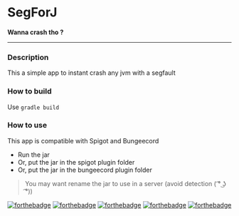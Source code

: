 # SegForJ
**Wanna crash tho ?**

***
### Description
This a simple app to instant crash any jvm with a segfault

### How to build
Use `gradle build`

### How to use
This app is compatible with Spigot and Bungeecord

* Run the jar
* Or, put the jar in the spigot plugin folder
* Or, put the jar in the bungeecord plugin folder

> You may want rename the jar to use in a server (avoid detection ( ͡° ͜ʖ ͡°))


[![forthebadge](http://forthebadge.com/images/badges/certified-snoop-lion.svg)](http://forthebadge.com)
[![forthebadge](http://forthebadge.com/images/badges/gluten-free.svg)](http://forthebadge.com)
[![forthebadge](http://forthebadge.com/images/badges/makes-people-smile.svg)](http://forthebadge.com)
[![forthebadge](http://forthebadge.com/images/badges/powered-by-netflix.svg)](http://forthebadge.com)
[![forthebadge](http://forthebadge.com/images/badges/uses-git.svg)](http://forthebadge.com)